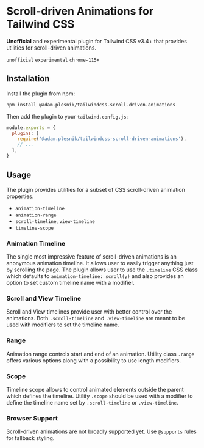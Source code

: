 # Scroll-driven Animations for Tailwind CSS

**Unofficial** and experimental plugin for Tailwind CSS v3.4+ that provides utilities for scroll-driven animations.

`unofficial` `experimental` `chrome-115+`

## Installation

Install the plugin from npm:

```sh
npm install @adam.plesnik/tailwindcss-scroll-driven-animations
```

Then add the plugin to your `tailwind.config.js`:

```js
module.exports = {
  plugins: [
    require('@adam.plesnik/tailwindcss-scroll-driven-animations'),
    // ...
  ],
}
```

## Usage

The plugin provides utilities for a subset of CSS scroll-driven animation properties.

- `animation-timeline`
- `animation-range`
- `scroll-timeline`, `view-timeline`
- `timeline-scope`

### Animation Timeline

The single most impressive feature of scroll-driven animations is an anonymous animation timeline. It allows user to easily trigger anything just by scrolling the page. The plugin allows user to use the `.timeline` CSS class which defaults to `animation-timeline: scroll(y)` and also provides an option to set custom timeline name with a modifier.

### Scroll and View Timeline

Scroll and View timelines provide user with better control over the animations. Both `.scroll-timeline` and `.view-timeline` are meant to be used with modifiers to set the timeline name.

### Range

Animation range controls start and end of an animation. Utility class `.range` offers various options along with a possibility to use length modifiers.

### Scope

Timeline scope allows to control animated elements outside the parent which defines the timeline. Utility `.scope` should be used with a modifier to define the timeline name set by `.scroll-timeline` or `.view-timeline`.

### Browser Support

Scroll-driven animations are not broadly supported yet. Use `@supports` rules for fallback styling.
